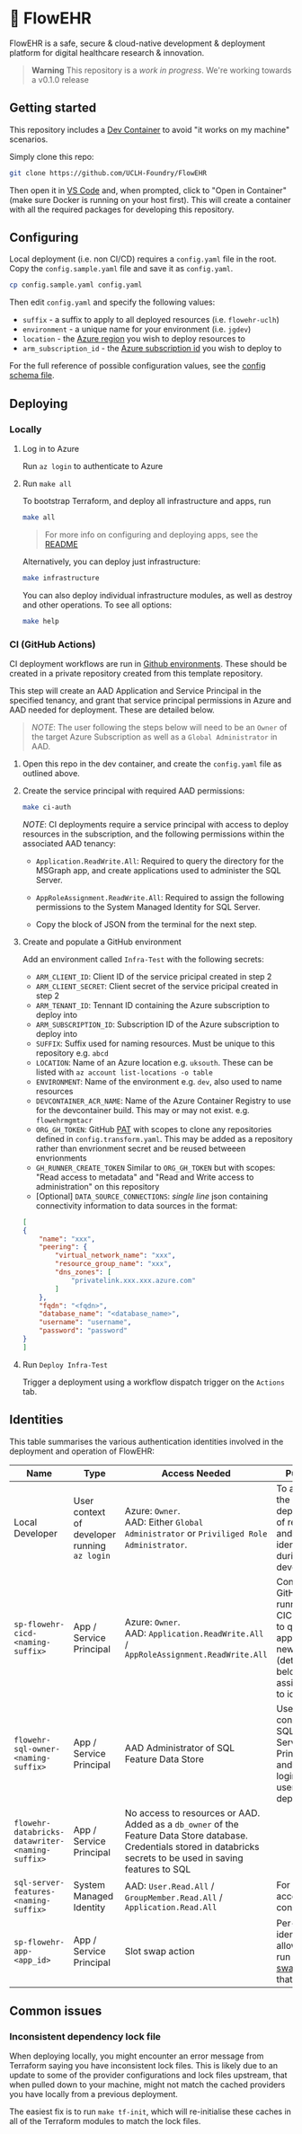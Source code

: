 # 🌺 FlowEHR
FlowEHR is a safe, secure &amp; cloud-native development &amp; deployment platform for digital healthcare research &amp; innovation.

> **Warning**
> This repository is a _work in progress_. We're working towards a v0.1.0 release


## Getting started

This repository includes a [Dev Container](https://code.visualstudio.com/docs/devcontainers/containers) to avoid "it works on my machine" scenarios. 

Simply clone this repo:

```bash
git clone https://github.com/UCLH-Foundry/FlowEHR
```
Then open it in [VS Code](https://code.visualstudio.com) and, when prompted, click to "Open in Container" (make sure Docker is running on your host first). This will create a container with all the required packages for developing this repository.

## Configuring

Local deployment (i.e. non CI/CD) requires a `config.yaml` file in the root. Copy the `config.sample.yaml` file and save it as `config.yaml`.

```bash
cp config.sample.yaml config.yaml
```

Then edit `config.yaml` and specify the following values:

- `suffix` - a suffix to apply to all deployed resources (i.e. `flowehr-uclh`)
- `environment` - a unique name for your environment (i.e. `jgdev`)
- `location` - the [Azure region](https://azuretracks.com/2021/04/current-azure-region-names-reference/) you wish to deploy resources to
- `arm_subscription_id` - the [Azure subscription id](https://learn.microsoft.com/en-us/azure/azure-portal/get-subscription-tenant-id) you wish to deploy to

For the full reference of possible configuration values, see the [config schema file](./config_schema.json).

## Deploying
### Locally

1. Log in to Azure

    Run `az login` to authenticate to Azure

2. Run `make all`

    To bootstrap Terraform, and deploy all infrastructure and apps, run

    ```bash
    make all
    ```

    > For more info on configuring and deploying apps, see the [README](./apps/README.md)

    Alternatively, you can deploy just infrastructure:

    ```bash
    make infrastructure
    ```

    You can also deploy individual infrastructure modules, as well as destroy and other operations. To see all options:

    ```bash
    make help
    ```

### CI (GitHub Actions)

CI deployment workflows are run in [Github environments](https://docs.github.com/en/actions/deployment/targeting-different-environments/using-environments-for-deployment). These should
be created in a private repository created from this template repository.

This step will create an AAD Application and Service Principal in the specified tenancy, and grant that service principal permissions in Azure and AAD needed for deployment. These are detailed below. 

> _NOTE_: The user following the steps below will need to be an `Owner` of the target Azure Subscription as well as a `Global Administrator` in AAD.

1. Open this repo in the dev container, and create the `config.yaml` file as outlined above.

2. Create the service principal with required AAD permissions: 

    ```bash
    make ci-auth
    ```

    _NOTE_: CI deployments require a service principal with access to deploy resources
    in the subscription, and the following permissions within the associated AAD tenancy:
    - `Application.ReadWrite.All`: Required to query the directory for the MSGraph app, and create applications used to administer the SQL Server.   
    - `AppRoleAssignment.ReadWrite.All`: Required to assign the following permissions to the System Managed Identity for SQL Server. 

    - Copy the block of JSON from the terminal for the next step.

1. Create and populate a GitHub environment

    Add an environment called `Infra-Test` with the following secrets:

    - `ARM_CLIENT_ID`: Client ID of the service pricipal created in step 2
    - `ARM_CLIENT_SECRET`: Client secret of the service pricipal created in step 2
    - `ARM_TENANT_ID`: Tennant ID containing the Azure subscription to deploy into
    - `ARM_SUBSCRIPTION_ID`: Subscription ID of the Azure subscription to deploy into
    - `SUFFIX`: Suffix used for naming resources. Must be unique to this repository e.g. `abcd`
    - `LOCATION`: Name of an Azure location e.g. `uksouth`. These can be listed with `az account list-locations -o table`
    - `ENVIRONMENT`: Name of the environment e.g. `dev`, also used to name resources
    - `DEVCONTAINER_ACR_NAME`: Name of the Azure Container Registry to use for the devcontainer build. This may or may not exist. e.g. `flowehrmgmtacr`
    - `ORG_GH_TOKEN`: GitHub [PAT](https://docs.github.com/en/authentication/keeping-your-account-and-data-secure/creating-a-personal-access-token) with scopes to clone any repositories defined in `config.transform.yaml`. This may be added as a repository rather than envrionment secret and be reused betweeen envrionments
    - `GH_RUNNER_CREATE_TOKEN` Similar to `ORG_GH_TOKEN` but with scopes: "Read access to metadata" and "Read and Write access to administration" on this repository
    - [Optional] `DATA_SOURCE_CONNECTIONS`: *single line* json containing connectivity information to data sources in the format:

    ```json
    [
    {
        "name": "xxx",
        "peering": {
            "virtual_network_name": "xxx",
            "resource_group_name": "xxx",
            "dns_zones": [
                "privatelink.xxx.xxx.azure.com"
            ]
        },
        "fqdn": "<fqdn>",
        "database_name": "<database_name>",
        "username": "username",
        "password": "password"
    }
    ]
    ```

3. Run `Deploy Infra-Test`

    Trigger a deployment using a workflow dispatch trigger on the `Actions` tab.

## Identities

This table summarises the various authentication identities involved in the deployment and operation of FlowEHR:

| Name | Type | Access Needed | Purpose |
|--|--|--|--|
| Local Developer | User context of developer running `az login` | Azure: `Owner`. <br/> AAD: Either `Global Administrator` or `Priviliged Role Administrator`. | To automate the deployment of resources and identities during development |
| `sp-flowehr-cicd-<naming-suffix>` | App / Service Principal | Azure: `Owner`. <br/>AAD: `Application.ReadWrite.All` / `AppRoleAssignment.ReadWrite.All` | Context for GitHub runner for CICD. Needs to query apps, create new apps (detailed below), and assign roles to identities |
| `flowehr-sql-owner-<naming-suffix>` | App / Service Principal | AAD Administrator of SQL Feature Data Store | Used to connect to SQL as a Service Principal, and create logins + users during deployment |
| `flowehr-databricks-datawriter-<naming-suffix>` | App / Service Principal | No access to resources or AAD. Added as a `db_owner` of the Feature Data Store database. Credentials stored in databricks secrets to be used in saving features to SQL |
| `sql-server-features-<naming-suffix>` | System Managed Identity | AAD: `User.Read.All` / `GroupMember.Read.All` / `Application.Read.All` | For SQL to accept AAD connections |
| `sp-flowehr-app-<app_id>` | App / Service Principal | Slot swap action | Per-app identity allowed to run [slot swaps](https://learn.microsoft.com/en-us/azure/app-service/deploy-staging-slots) for that app |

## Common issues

### Inconsistent dependency lock file

When deploying locally, you might encounter an error message from Terraform saying you have inconsistent lock files. This is likely due to an update to some of the provider configurations and lock files upstream, that when pulled down to your machine, might not match the cached providers you have locally from a previous deployment.

The easiest fix is to run `make tf-init`, which will re-initialise these caches in all of the Terraform modules to match the lock files.
